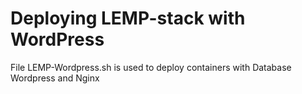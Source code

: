 # Deploying LEMP-stack with WordPress
File LEMP-Wordpress.sh is used to deploy containers with Database Wordpress and Nginx
